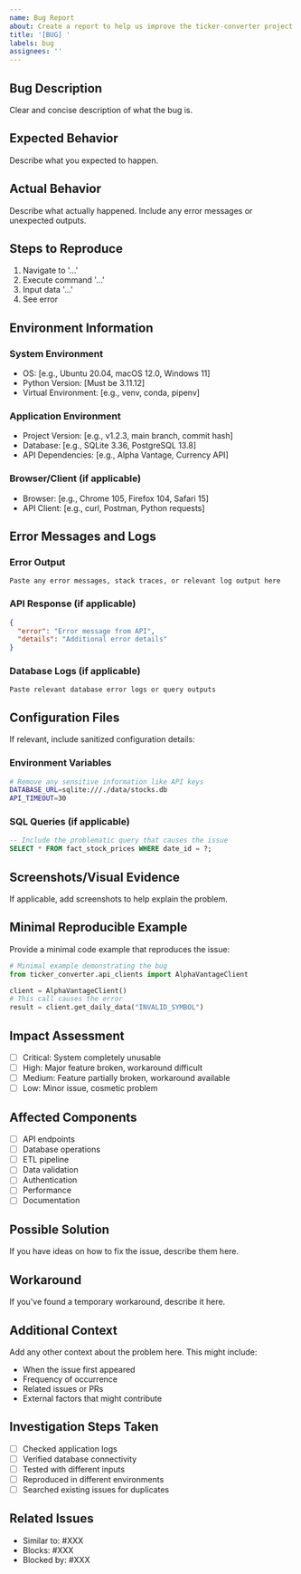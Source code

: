 ```yaml
---
name: Bug Report
about: Create a report to help us improve the ticker-converter project
title: '[BUG] '
labels: bug
assignees: ''
---
```


## Bug Description
Clear and concise description of what the bug is.

## Expected Behavior
Describe what you expected to happen.

## Actual Behavior
Describe what actually happened. Include any error messages or unexpected outputs.

## Steps to Reproduce
1. Navigate to '...'
2. Execute command '...'
3. Input data '...'
4. See error

## Environment Information

### System Environment
- OS: [e.g., Ubuntu 20.04, macOS 12.0, Windows 11]
- Python Version: [Must be 3.11.12]
- Virtual Environment: [e.g., venv, conda, pipenv]

### Application Environment
- Project Version: [e.g., v1.2.3, main branch, commit hash]
- Database: [e.g., SQLite 3.36, PostgreSQL 13.8]
- API Dependencies: [e.g., Alpha Vantage, Currency API]

### Browser/Client (if applicable)
- Browser: [e.g., Chrome 105, Firefox 104, Safari 15]
- API Client: [e.g., curl, Postman, Python requests]

## Error Messages and Logs

### Error Output
```
Paste any error messages, stack traces, or relevant log output here
```

### API Response (if applicable)
```json
{
  "error": "Error message from API",
  "details": "Additional error details"
}
```

### Database Logs (if applicable)
```
Paste relevant database error logs or query outputs
```

## Configuration Files
If relevant, include sanitized configuration details:

### Environment Variables
```bash
# Remove any sensitive information like API keys
DATABASE_URL=sqlite:///./data/stocks.db
API_TIMEOUT=30
```

### SQL Queries (if applicable)
```sql
-- Include the problematic query that causes the issue
SELECT * FROM fact_stock_prices WHERE date_id = ?;
```

## Screenshots/Visual Evidence
If applicable, add screenshots to help explain the problem.

## Minimal Reproducible Example
Provide a minimal code example that reproduces the issue:

```python
# Minimal example demonstrating the bug
from ticker_converter.api_clients import AlphaVantageClient

client = AlphaVantageClient()
# This call causes the error
result = client.get_daily_data("INVALID_SYMBOL")
```

## Impact Assessment
- [ ] Critical: System completely unusable
- [ ] High: Major feature broken, workaround difficult
- [ ] Medium: Feature partially broken, workaround available
- [ ] Low: Minor issue, cosmetic problem

## Affected Components
- [ ] API endpoints
- [ ] Database operations
- [ ] ETL pipeline
- [ ] Data validation
- [ ] Authentication
- [ ] Performance
- [ ] Documentation

## Possible Solution
If you have ideas on how to fix the issue, describe them here.

## Workaround
If you've found a temporary workaround, describe it here.

## Additional Context
Add any other context about the problem here. This might include:
- When the issue first appeared
- Frequency of occurrence
- Related issues or PRs
- External factors that might contribute

## Investigation Steps Taken
- [ ] Checked application logs
- [ ] Verified database connectivity
- [ ] Tested with different inputs
- [ ] Reproduced in different environments
- [ ] Searched existing issues for duplicates

## Related Issues
- Similar to: #XXX
- Blocks: #XXX  
- Blocked by: #XXX
